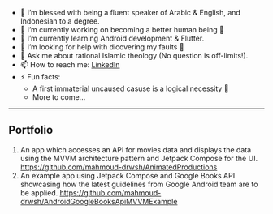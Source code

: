 - 📙 I’m blessed with being a fluent speaker of Arabic & English, and Indonesian to a degree.
- 🔭 I’m currently working on becoming a better human being 🙂
- 🌱 I’m currently learning Android development & Flutter.
- 🤔 I’m looking for help with dicovering my faults 🙂
- 💬 Ask me about rational Islamic theology (No question is off-limits!).
- 📫 How to reach me: [LinkedIn](https://www.linkedin.com/in/mahmoud-darwish)
- ⚡ Fun facts: 
    - A first immaterial uncaused casuse is a logical necessity 🙂
    - More to come...

---

## Portfolio
1. An app which accesses an API for movies data and displays the data using the MVVM architecture pattern and Jetpack Compose for the UI.
    https://github.com/mahmoud-drwsh/AnimatedProductions
4. An example app using Jetpack Compose and Google Books API showcasing how the latest guidelines from Google Android team are to be applied.
    https://github.com/mahmoud-drwsh/AndroidGoogleBooksApiMVVMExample
